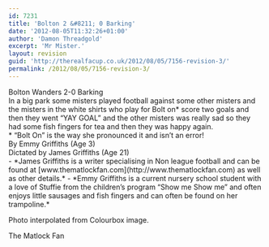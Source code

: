 ```yaml
---
id: 7231
title: 'Bolton 2 &#8211; 0 Barking'
date: '2012-08-05T11:32:26+01:00'
author: 'Damon Threadgold'
excerpt: 'Mr Mister.'
layout: revision
guid: 'http://therealfacup.co.uk/2012/08/05/7156-revision-3/'
permalink: /2012/08/05/7156-revision-3/
---
```


<div>Bolton Wanders 2-0 Barking</div><div></div><div>In a big park some misters played football against some other misters and the misters in the white shirts who play for Bolt on* score two goals and then they went “YAY GOAL” and the other misters was really sad so they had some fish fingers for tea and then they was happy again.</div><div></div><div>* “Bolt On” is the way she pronounced it and isn’t an error!</div><div></div><div>By Emmy Griffiths (Age 3)</div><div>Dictated by James Griffiths (Age 21)</div><div></div>- *James Griffiths is a writer specialising in Non league football and can be found at [www.thematlockfan.com](http://www.thematlockfan.com) as well as other details.*
- *Emmy Griffiths is a current nursery school student with a love of Stuffie from the children’s program “Show me Show me” and often enjoys little sausages and fish fingers and can often be found on her trampoline.*

Photo interpolated from Colourbox image.

<div></div><div></div>The Matlock Fan